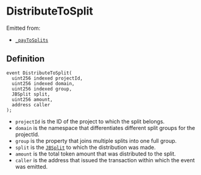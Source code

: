 # DistributeToSplit

Emitted from:

* [`_payToSplits`](/api/contracts/or-utilities/jbetherc20splitspayer/write/-_paytosplits.md)

## Definition

```
event DistributeToSplit(
  uint256 indexed projectId,
  uint256 indexed domain,
  uint256 indexed group,
  JBSplit split,
  uint256 amount,
  address caller
);
```

* `projectId` is the ID of the project to which the split belongs.
* `domain` is the namespace that differentiates different split groups for the projectId.
* `group` is the property that joins multiple splits into one full group.
* `split` is the [`JBSplit`](/api/data-structures/jbsplit.md) to which the distribution was made.
* `amount` is the total token amount that was distributed to the split.
* `caller` is the address that issued the transaction within which the event was emitted.

